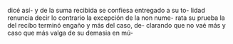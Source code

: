 dicé así- y de la suma recibida se confiesa entregado a su to- lidad renuncia decir lo contrario la excepción de la non nume- rata su prueba la del recibo terminó engaño y más del caso, de- clarando que no vaé más y caso que más valga de su demasia en mú-
